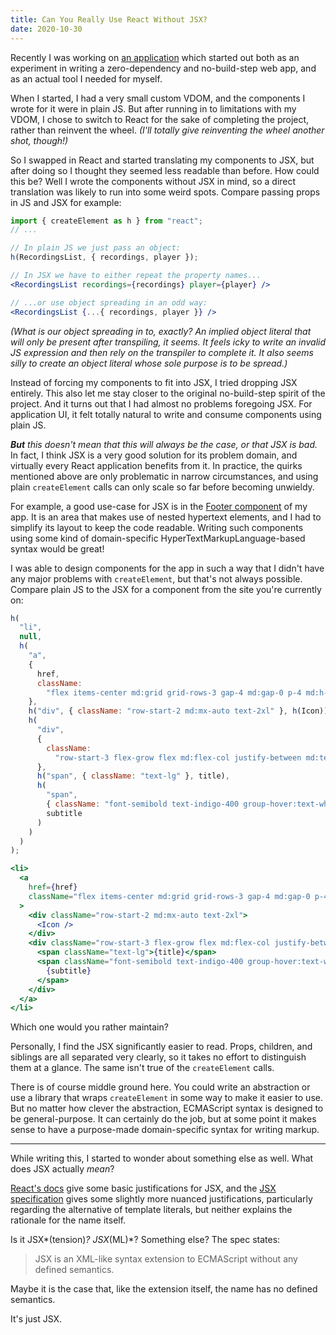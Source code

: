 ```yaml
---
title: Can You Really Use React Without JSX?
date: 2020-10-30
---
```


Recently I was working on [an application](https://github.com/junebloom/practical) which started out both as an experiment in writing a zero-dependency and no-build-step web app, and as an actual tool I needed for myself.

When I started, I had a very small custom VDOM, and the components I wrote for it were in plain JS. But after running in to limitations with my VDOM, I chose to switch to React for the sake of completing the project, rather than reinvent the wheel. _(I'll totally give reinventing the wheel another shot, though!)_

So I swapped in React and started translating my components to JSX, but after doing so I thought they seemed less readable than before. How could this be? Well I wrote the components without JSX in mind, so a direct translation was likely to run into some weird spots. Compare passing props in JS and JSX for example:

```js
import { createElement as h } from "react";
// ...

// In plain JS we just pass an object:
h(RecordingsList, { recordings, player });
```

```jsx
// In JSX we have to either repeat the property names...
<RecordingsList recordings={recordings} player={player} />
```

```jsx
// ...or use object spreading in an odd way:
<RecordingsList {...{ recordings, player }} />
```

_(What is our object spreading in to, exactly? An implied object literal that will only be present after transpiling, it seems. It feels icky to write an invalid JS expression and then rely on the transpiler to complete it. It also seems silly to create an object literal whose sole purpose is to be spread.)_

Instead of forcing my components to fit into JSX, I tried dropping JSX entirely. This also let me stay closer to the original no-build-step spirit of the project. And it turns out that I had almost no problems foregoing JSX. For application UI, it felt totally natural to write and consume components using plain JS.

_**But** this doesn't mean that this will always be the case, or that JSX is bad._ In fact, I think JSX is a very good solution for its problem domain, and virtually every React application benefits from it. In practice, the quirks mentioned above are only problematic in narrow circumstances, and using plain `createElement` calls can only scale so far before becoming unwieldy.

For example, a good use-case for JSX is in the [Footer component](https://github.com/junebloom/practical/blob/develop/src/components/Footer.js) of my app. It is an area that makes use of nested hypertext elements, and I had to simplify its layout to keep the code readable. Writing such components using some kind of domain-specific HyperTextMarkupLanguage-based syntax would be great!

I was able to design components for the app in such a way that I didn't have any major problems with `createElement`, but that's not always possible. Compare plain JS to the JSX for a component from the site you're currently on:

```js
h(
  "li",
  null,
  h(
    "a",
    {
      href,
      className:
        "flex items-center md:grid grid-rows-3 gap-4 md:gap-0 p-4 md:h-56 hover:no-underline bg-indigo-100 text-indigo-600 hover:bg-red-400 hover:text-white group",
    },
    h("div", { className: "row-start-2 md:mx-auto text-2xl" }, h(Icon)),
    h(
      "div",
      {
        className:
          "row-start-3 flex-grow flex md:flex-col justify-between md:text-center leading-5",
      },
      h("span", { className: "text-lg" }, title),
      h(
        "span",
        { className: "font-semibold text-indigo-400 group-hover:text-white" },
        subtitle
      )
    )
  )
);
```

```jsx
<li>
  <a
    href={href}
    className="flex items-center md:grid grid-rows-3 gap-4 md:gap-0 p-4 md:h-56 hover:no-underline bg-indigo-100 text-indigo-600 hover:bg-red-400 hover:text-white group"
  >
    <div className="row-start-2 md:mx-auto text-2xl">
      <Icon />
    </div>
    <div className="row-start-3 flex-grow flex md:flex-col justify-between md:text-center leading-5">
      <span className="text-lg">{title}</span>
      <span className="font-semibold text-indigo-400 group-hover:text-white">
        {subtitle}
      </span>
    </div>
  </a>
</li>
```

Which one would you rather maintain?

Personally, I find the JSX significantly easier to read. Props, children, and siblings are all separated very clearly, so it takes no effort to distinguish them at a glance. The same isn't true of the `createElement` calls.

There is of course middle ground here. You could write an abstraction or use a library that wraps `createElement` in some way to make it easier to use. But no matter how clever the abstraction, ECMAScript syntax is designed to be general-purpose. It can certainly do the job, but at some point it makes sense to have a purpose-made domain-specific syntax for writing markup.

---

While writing this, I started to wonder about something else as well. What does JSX actually _mean_?

[React's docs](https://reactjs.org/docs/introducing-jsx.html#why-jsx) give some basic justifications for JSX, and the [JSX specification](https://facebook.github.io/jsx/) gives some slightly more nuanced justifications, particularly regarding the alternative of template literals, but neither explains the rationale for the name itself.

Is it JSX*(tension)*? JSX*(ML)*? Something else? The spec states:

> JSX is an XML-like syntax extension to ECMAScript without any defined semantics.

Maybe it is the case that, like the extension itself, the name has no defined semantics.

It's just JSX.
